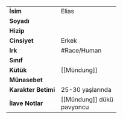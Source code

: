 |  |  |
|---|---|
| **İsim** | Elias|
| **Soyadı** | |
| **Hizip** | |
| **Cinsiyet** | Erkek|
| **Irk** | #Race/Human|
| **Sınıf** | |
| **Kütük** | [[Mündung]]|
| **Münasebet** | |
| **Karakter Betimi** | 25-30 yaşlarında|
| **İlave Notlar** | [[Mündung]] dükü<br>pavyoncu|
